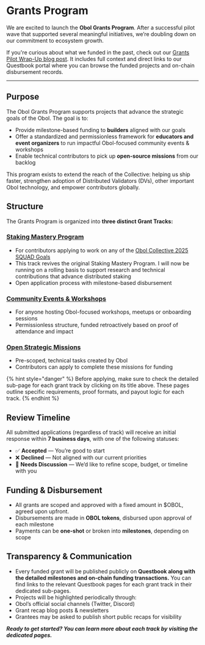 # Grants Program

We are excited to launch the **Obol Grants Program**. After a successful pilot wave that supported several meaningful initiatives, we’re doubling down on our commitment to ecosystem growth.

If you're curious about what we funded in the past, check out our [Grants Pilot Wrap-Up blog post](https://blog.obol.org/grants-program-pilot-wave-report-pilot-phase-wrap-up/). It includes full context and direct links to our Questbook portal where you can browse the funded projects and on-chain disbursement records.

***

## Purpose <a href="#purpose" id="purpose"></a>

The Obol Grants Program supports projects that advance the strategic goals of the Obol. The goal is to:

* Provide milestone-based funding to **builders** aligned with our goals
* Offer a standardized and permissionless framework for **educators and event organizers** to run impactful Obol-focused community events & workshops
* Enable technical contributors to pick up **open-source missions** from our backlog

This program exists to extend the reach of the Collective: helping us ship faster, strengthen adoption of Distributed Validators (DVs), other important Obol technology, and empower contributors globally.

## Structure <a href="#structure" id="structure"></a>

The Grants Program is organized into **three distinct Grant Tracks:**

### [Staking Mastery Program](grants-track-for-staking-masters.md) <a href="#staking-mastery-program" id="staking-mastery-program"></a>

* For contributors applying to work on any of the [Obol Collective 2025 SQUAD Goals](https://community.obol.org/t/oip-3-obol-collective-2025-goals-proposal/388)
* This track revives the original Staking Mastery Program. I will now be running on a rolling basis to support research and technical contributions that advance distributed staking
* Open application process with milestone-based disbursement

### [Community Events & Workshops](grants-track-for-community-events.md) <a href="#community-events-and-workshops" id="community-events-and-workshops"></a>

* For anyone hosting Obol-focused workshops, meetups or onboarding sessions
* Permissionless structure, funded retroactively based on proof of attendance and impact

### [Open Strategic Missions](grants-track-for-open-strategic-missions/strategic-open-missions.md) <a href="#open-strategic-missions" id="open-strategic-missions"></a>

* Pre-scoped, technical tasks created by Obol
* Contributors can apply to complete these missions for funding

{% hint style="danger" %}
Before applying, make sure to check the detailed sub-page for each grant track by clicking on its title above. These pages outline specific requirements, proof formats, and payout logic for each track.
{% endhint %}

## Review Timeline <a href="#review-timeline" id="review-timeline"></a>

All submitted applications (regardless of track) will receive an initial response within **7 business days**, with one of the following statuses:

* ✅ **Accepted** — You’re good to start
* ❌ **Declined** — Not aligned with our current priorities
* 💬 **Needs Discussion** — We’d like to refine scope, budget, or timeline with you

## Funding & Disbursement <a href="#funding-and-disbursement" id="funding-and-disbursement"></a>

* All grants are scoped and approved with a fixed amount in $OBOL, agreed upon upfront.
* Disbursements are made in **OBOL tokens**, disbursed upon approval of each milestone
* Payments can be **one-shot** or broken into **milestones**, depending on scope

## Transparency & Communication <a href="#transparency-and-communication" id="transparency-and-communication"></a>

* Every funded grant will be published publicly on **Questbook along with the detailed milestones and on-chain funding transactions.** You can find links to the relevant Questbook pages for each grant track in their dedicated sub-pages.
* Projects will be highlighted periodically through:
* Obol’s official social channels (Twitter, Discord)
* Grant recap blog posts & newsletters
* Grantees may be asked to publish short public recaps for visibility

_**Ready to get started? You can learn more about each track by visiting the dedicated pages.**_
